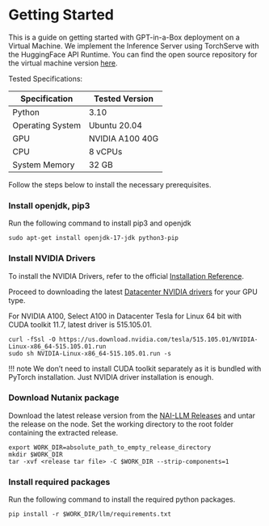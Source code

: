 # Getting Started
This is a guide on getting started with GPT-in-a-Box deployment on a Virtual Machine. We implement the Inference Server using TorchServe with the HuggingFace API Runtime. You can find the open source repository for the virtual machine version [here](https://github.com/nutanix/nai-llm).

Tested Specifications: 

| Specification | Tested Version |
| --- | --- |
| Python | 3.10 |
| Operating System | Ubuntu 20.04 |
| GPU | NVIDIA A100 40G |
| CPU | 8 vCPUs |
| System Memory | 32 GB |

Follow the steps below to install the necessary prerequisites.

### Install openjdk, pip3
Run the following command to install pip3 and openjdk
```
sudo apt-get install openjdk-17-jdk python3-pip
```

### Install NVIDIA Drivers
To install the NVIDIA Drivers, refer to the official [Installation Reference](https://docs.nvidia.com/datacenter/tesla/tesla-installation-notes/index.html#runfile).

Proceed to downloading the latest [Datacenter NVIDIA drivers](https://www.nvidia.com/download/index.aspx) for your GPU type.

For NVIDIA A100, Select A100 in Datacenter Tesla for Linux 64 bit with CUDA toolkit 11.7, latest driver is 515.105.01.

```
curl -fSsl -O https://us.download.nvidia.com/tesla/515.105.01/NVIDIA-Linux-x86_64-515.105.01.run
sudo sh NVIDIA-Linux-x86_64-515.105.01.run -s
```
!!! note
    We don’t need to install CUDA toolkit separately as it is bundled with PyTorch installation. Just NVIDIA driver installation is enough.

### Download Nutanix package
Download the latest release version from the [NAI-LLM Releases](https://github.com/nutanix/nai-llm/releases) and untar the release on the node. Set the working directory to the root folder containing the extracted release.

```
export WORK_DIR=absolute_path_to_empty_release_directory
mkdir $WORK_DIR
tar -xvf <release tar file> -C $WORK_DIR --strip-components=1
```

### Install required packages
Run the following command to install the required python packages.
```
pip install -r $WORK_DIR/llm/requirements.txt
```